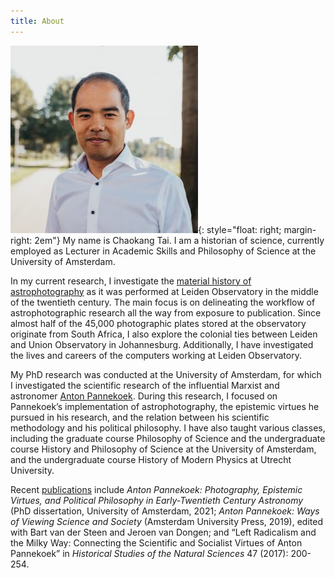 ```yaml
---
title: About
---
```

![Profile photo of Chaokang Tai](images/chaokang-300x300.jpg){: style="float: right; margin-right: 2em"}
My name is Chaokang Tai. I am a historian of science, currently employed as Lecturer in Academic Skills and Philosophy of Science at the University of Amsterdam.

In my current research, I investigate the [material history of astrophotography](astrophotography) as it was performed at Leiden Observatory in the middle of the twentieth century. The main focus is on delineating the workflow of astrophotographic research all the way from exposure to publication. Since almost half of the 45,000 photographic plates stored at the observatory originate from South Africa, I also explore the colonial ties between Leiden and Union Observatory in Johannesburg. Additionally, I have investigated the lives and careers of the computers working at Leiden Observatory. 

My PhD research was conducted at the University of Amsterdam, for which I investigated the scientific research of the influential Marxist and astronomer [Anton Pannekoek](pannekoek). During this research, I focused on Pannekoek’s implementation of astrophotography, the epistemic virtues he pursued in his research, and the relation between his scientific methodology and his political philosophy. I have also taught various classes, including the graduate course Philosophy of Science and the undergraduate course History and Philosophy of Science at the University of Amsterdam, and the undergraduate course History of Modern Physics at Utrecht University.

Recent [publications](publications) include _Anton Pannekoek: Photography, Epistemic Virtues, and Political Philosophy in Early-Twentieth Century Astronomy_ (PhD dissertation, University of Amsterdam, 2021; _Anton Pannekoek: Ways of Viewing Science and Society_ (Amsterdam University Press, 2019), edited with Bart van der Steen and Jeroen van Dongen; and “Left Radicalism and the Milky Way: Connecting the Scientific and Socialist Virtues of Anton Pannekoek” in _Historical Studies of the Natural Sciences_ 47 (2017): 200-254.